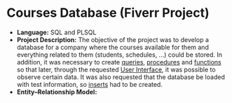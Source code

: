 # Courses Database (Fiverr Project)

* **Language:** SQL and PLSQL
* **Project Description:** The objective of the project was to develop a database for a company where the courses available for them and everything related to them (students, schedules, ...) could be stored. In addition, it was necessary to create [queries](/SQLFiles/queries.sql), [procedures](/SQLFiles/procedures.sql) and [functions](/SQLFiles/functions.sql) so that later, through the requested [User Interface](/SQLFiles/userInterface.sql), it was possible to observe certain data. It was also requested that the database be loaded with test information, so [inserts](/SQLFiles/inserts.sql) had to be created.
* **Entity–Relationship Model:**
> <img source="https://github.com/GJordao12/Fiverr-CoursesDatabase/blob/main/ERD.jpg" >
